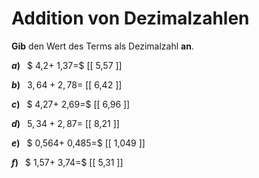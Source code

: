 <!--
version:  0.0.1

language: de

@style
main > *:not(:last-child) {
  margin-bottom: 3rem;
}

input {
    text-align: center;
}

.flex-container {
    display: flex;
    flex-wrap: wrap;
    align-items: stretch;
    gap: 20px;
}

.flex-child {
    flex: 1;
    min-width: 350px;
    margin-right: 20px;
}

@media (max-width: 400px) {
    .flex-child {
        flex: 100%;
        margin-right: 0;
    }
}
@end

formula: \carry   \textcolor{red}{\scriptsize #1}
formula: \digit   \rlap{\carry{#1}}\phantom{#2}#2
formula: \permil  \text{‰}

import: https://raw.githubusercontent.com/LiaTemplates/Tikz-Jax/main/README.md

script: https://cdn.jsdelivr.net/gh/LiaTemplates/Tikz-Jax@main/dist/index.js


tags: Addition, Dezimalzahlen, sehr leicht, sehr niedrig, Angeben

comment: Addiere Dezimalzahlen im Kopf.

author: Martin Lommatzsch

-->




# Addition von Dezimalzahlen

**Gib** den Wert des Terms als Dezimalzahl **an**.

<section class="flex-container">

<div class="flex-child">

__$a)\;\;$__ $ 4,2+ 1,37=$ [[  5,57  ]]

</div> 
<div class="flex-child">

__$b)\;\;$__ $3,64 +2,78 =$ [[  6,42  ]]

</div> 
<div class="flex-child">

__$c)\;\;$__ $ 4,27+ 2,69=$ [[  6,96  ]]

</div> 
<div class="flex-child">

__$d)\;\;$__ $5,34 + 2,87=$ [[  8,21  ]]

</div> 
<div class="flex-child">

__$e)\;\;$__ $ 0,564+ 0,485=$ [[  1,049  ]]

</div> 
<div class="flex-child">

__$f)\;\;$__ $ 1,57+ 3,74=$ [[  5,31  ]]

</div> 
</section>





